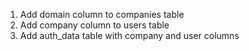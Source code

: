 1. Add domain column to companies table
2. Add company column to users table
3. Add auth_data table with company and user columns